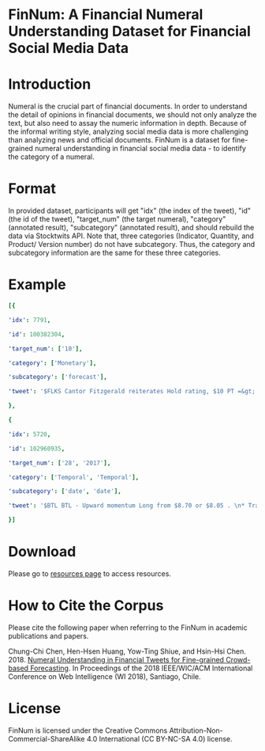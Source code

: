# FinNum: A Financial Numeral Understanding Dataset for Financial Social Media Data
# Introduction
Numeral is the crucial part of financial documents. In order to understand the detail of opinions in financial documents, we should not only analyze the text, but also need to assay the numeric information in depth. Because of the informal writing style, analyzing social media data is more challenging than analyzing news and official documents. FinNum is a dataset for fine-grained numeral understanding in financial social media data - to identify the category of a numeral.

# Format
In provided dataset, participants will get "idx" (the index of the tweet), "id" (the id of the tweet), "target_num" (the target numeral), "category" (annotated result), "subcategory" (annotated result), and should rebuild the data via Stocktwits API. Note that, three categories (Indicator, Quantity, and Product/ Version number) do not have subcategory. Thus, the category and subcategory information are the same for these three categories.

# Example

```yaml
[{

'idx': 7791,

'id': 100382304,

'target_num': ['10'],

'category': ['Monetary'],

'subcategory': ['forecast'],

'tweet': '$FLKS Cantor Fitzgerald reiterates Hold rating, $10 PT =&gt; https://stocknews.com/news/flks-cantor-fitzgerald-reiterates-hold-rating-10-pt/ #FlexPharma #Biotechnology #BioTech #Bullish #Stock #FLKS'

},

{

'idx': 5720,

'id': 102960935,

'target_num': ['28', '2017'],

'category': ['Temporal', 'Temporal'],

'subcategory': ['date', 'date'],

'tweet': '$BTL BTL - Upward momentum Long from $8.70 or $8.05 . \n* Trade Criteria * \nDate First Found- November 28, 2017\nPattern/'

}]
```
# Download
Please go to [resources page](http://nlg.csie.ntu.edu.tw/nlpresource/FinNum/) to access resources.

# How to Cite the Corpus
Please cite the following paper when referring to the FinNum in academic publications and papers.

Chung-Chi Chen, Hen-Hsen Huang, Yow-Ting Shiue, and Hsin-Hsi Chen. 2018. [Numeral Understanding in Financial Tweets for Fine-grained Crowd-based Forecasting](https://ieeexplore.ieee.org/abstract/document/8609586). In Proceedings of the 2018 IEEE/WIC/ACM International Conference on Web Intelligence (WI 2018), Santiago, Chile.
# License
FinNum is licensed under the Creative Commons Attribution-Non-Commercial-ShareAlike 4.0 International (CC BY-NC-SA 4.0) license.

